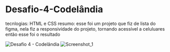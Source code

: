 # Desafio-4-Codelândia
tecnlogias: HTML e CSS
resumo: esse foi um projeto que fiz de lista do figma, nela fiz a responsividade do projeto, tornando acessível a celuluares então esse foi o resultado 


![Desafio 4 - Codelândia](https://user-images.githubusercontent.com/119339116/231474744-cd0f2824-9682-42d5-94c7-25d6c1648a2d.png)
![Screenshot_1](https://user-images.githubusercontent.com/119339116/232248220-acf5825e-f05b-44f0-b5c7-d8be85339be7.png)

